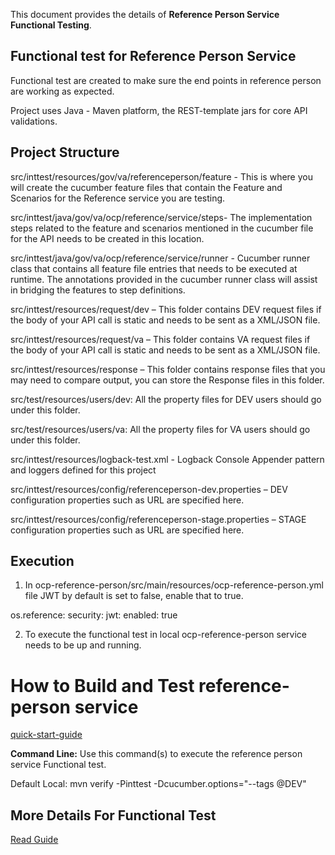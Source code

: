 This document provides the details of **Reference Person Service Functional Testing**.

## Functional test for Reference Person Service ##
Functional test are created to make sure the end points in reference person are working as expected.

Project uses Java - Maven platform, the REST-template jars for core API validations.

## Project Structure ##

src/inttest/resources/gov/va/referenceperson/feature - This is where you will create the cucumber feature files that contain the Feature
and Scenarios for the Reference service you are testing.

src/inttest/java/gov/va/ocp/reference/service/steps- The implementation steps related to the feature
and scenarios mentioned in the cucumber file for the API needs to be created in this location. 

src/inttest/java/gov/va/ocp/reference/service/runner - Cucumber runner class that contains all feature file entries that needs to be executed at runtime.
The annotations provided in the cucumber runner class will assist in bridging the features to step definitions.

src/inttest/resources/request/dev – This folder contains DEV request files if the body of your API call is static and needs to be sent as a XML/JSON file.

src/inttest/resources/request/va – This folder contains VA request files if the body of your API call is static and needs to be sent as a XML/JSON file.

src/inttest/resources/response – This folder contains response files that you may need to compare output, you can store the Response files in this folder. 


src/test/resources/users/dev: All the property files for DEV users should go under this folder.

src/test/resources/users/va: All the property files for VA users should go under this folder.

src/inttest/resources/logback-test.xml - Logback Console Appender pattern and loggers defined for this project

src/inttest/resources/config/referenceperson-dev.properties – DEV configuration properties such as URL are specified here.

src/inttest/resources/config/referenceperson-stage.properties – STAGE configuration properties such as URL are specified here.

## Execution ##
1. In ocp-reference-person/src/main/resources/ocp-reference-person.yml file JWT by default is set to false, enable that to true.  
 
 os.reference:
  security:
    jwt:
      enabled: true

2. To execute the functional test in local ocp-reference-person service needs to be up and running.

# How to Build and Test reference-person service ##
[quick-start-guide](/docs/quick-start-guide.md)

**Command Line:** Use this command(s) to execute the reference person service Functional test. 

 Default Local: mvn verify -Pinttest -Dcucumber.options="--tags @DEV"
 

## More Details For Functional Test ##
 [Read Guide](/docs/referenceperson-intest.md)

